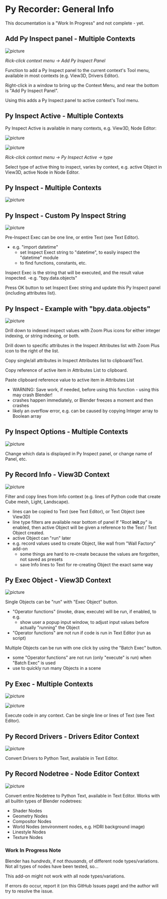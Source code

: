 # Py Recorder: General Info

This documentation is a "Work In Progress" and not complete - yet.

## Add Py Inspect panel - Multiple Contexts

![picture](assets/add_py_inspect_view3d.png)

*Rick-click context menu -> Add Py Inspect Panel*

Function to add a Py Inspect panel to the current context's Tool menu, available in most contexts (e.g. View3D, Drivers Editor).

Right-click in a window to bring up the Context Menu, and near the bottom is "Add Py Inspect Panel".

Using this adds a Py Inspect panel to active context's Tool menu.

## Py Inspect Active - Multiple Contexts

Py Inspect Active is available in many contexts, e.g. View3D, Node Editor:

![picture](assets/py_inspect_active_view3d.png)

![picture](assets/py_inspect_active_node_editor.png)

*Rick-click context menu -> Py Inspect Active -> type*

Select type of active thing to inspect, varies by context, e.g. active Object in View3D, active Node in Node Editor.

## Py Inspect - Multiple Contexts

![picture](assets/py_inspect_panel_view3d_1.png)

## Py Inspect - Custom Py Inspect String

![picture](assets/py_inspect_panel_view3d_2.png)

Pre-Inspect Exec can be one line, or entire Text (see Text Editor).
  - e.g. "import datetime"
    - set Inspect Exect string to "datetime", to easily inspect the "datetime" module
	- to find functions, constants, etc.

Inspect Exec is the string that will be executed, and the result value inspected.
  -e.g. "bpy.data.objects"

Press OK button to set Inspect Exec string and update this Py Inspect panel (including attributes list).

## Py Inspect - Example with "bpy.data.objects"

![picture](assets/py_inspect_panel_view3d_3.png)

Drill down to indexed inspect values with Zoom Plus icons for either integer indexing, or string indexing, or both.

Drill down to specific attributes in the Inspect Attributes list with Zoom Plus icon to the right of the list.

Copy single/all attributes in Inspect Attributes list to clipboard/Text.

Copy reference of active item in Attributes List to clipboard.

Paste clipboard reference value to active item in Attributes List
  - WARNING: Save work, if needed, before using this function - using this may crash Blender!
  - crashes happen immediately, or Blender freezes a moment and then crashes
  - likely an overflow error, e.g. can be caused by copying Integer array to Boolean array

## Py Inspect Options - Multiple Contexts

![picture](assets/py_inspect_panel_options_view3d.png)

Change which data is displayed in Py Inspect panel, or change name of Panel, etc.

## Py Record Info - View3D Context

![picture](assets/py_record_info_view3d.png)

Filter and copy lines from Info context (e.g. lines of Python code that create Cube mesh, Light, Landscape).
  - lines can be copied to Text (see Text Editor), or Text Object (see View3D)
  - line type filters are available near bottom of panel
If "Root __init__.py" is enabled, then active Object will be given a reference to the Text / Text Object created.
  - active Object can "run" later
  - e.g. record values used to create Object, like wall from "Wall Factory" add-on
    - some things are hard to re-create because the values are forgotten, not saved as presets
	- save Info lines to Text for re-creating Object the exact same way

## Py Exec Object - View3D Context

![picture](assets/py_exec_object_view3d.png)

Single Objects can be "run" with "Exec Object" button.
  - "Operator functions" (invoke, draw, execute) will be run, if enabled, to e.g.
    - show user a popup input window, to adjust input values before actually "running" the Object
  - "Operator functions" are not run if code is run in Text Editor (run as script)

Multiple Objects can be run with one click by using the "Batch Exec" button.
  - some "Operator functions" are not run (only "execute" is run) when "Batch Exec" is used
  - use to quickly run many Objects in a scene

## Py Exec - Multiple Contexts

![picture](assets/py_exec_node_editor.png)

![picture](assets/py_exec_view3d.png)

Execute code in any context. Can be single line or lines of Text (see Text Editor).

## Py Record Drivers - Drivers Editor Context

![picture](assets/py_record_drivers.png)

Convert Drivers to Python Text, available in Text Editor.

## Py Record Nodetree - Node Editor Context

![picture](assets/py_record_node_tree.png)

Convert entire Nodetree to Python Text, available in Text Editor. Works with all builtin types of Blender nodetrees:
  - Shader Nodes
  - Geometry Nodes
  - Compositor Nodes
  - World Nodes (environment nodes, e.g. HDRI background image)
  - Linestyle Nodes
  - Texture Nodes

### Work In Progress Note

Blender has *hundreds*, if not *thousands*, of different node types/variations. Not all types of nodes have been tested, so...

This add-on might not work with all node types/variations.

If errors do occur, report it (on this GitHub Issues page) and the author will try to resolve the issue.
